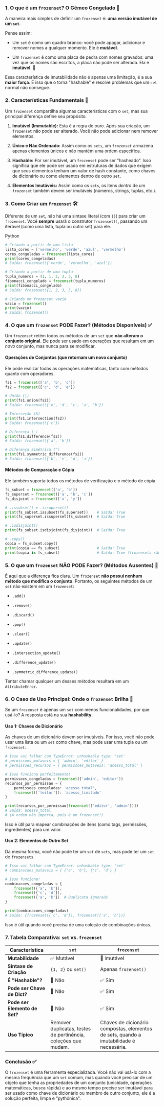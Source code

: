 ### **1. O que é um `frozenset`? O Gêmeo Congelado 🧊**

A maneira mais simples de definir um `frozenset` é: **uma versão imutável de um `set`**.

Pense assim:

- Um `set` é como um quadro branco: você pode apagar, adicionar e remover nomes a qualquer momento. Ele é **mutável**.
    
- Um `frozenset` é como uma placa de pedra com nomes gravados: uma vez que os nomes são escritos, a placa não pode ser alterada. Ela é **imutável**. 🗿
    

Essa característica de imutabilidade não é apenas uma limitação, é a sua **maior força**. É isso que o torna "hashable" e resolve problemas que um `set` normal não consegue.

### **2. Características Fundamentais 📜**

Um `frozenset` compartilha algumas características com o `set`, mas sua principal diferença define seu propósito.

1. **Imutável (Immutable):** Esta é a regra de ouro. Após sua criação, um `frozenset` não pode ser alterado. Você não pode adicionar nem remover elementos.
    
2. **Único e Não Ordenado:** Assim como os `sets`, um `frozenset` armazena apenas elementos únicos e não mantém uma ordem específica.
    
3. **Hashable:** Por ser imutável, um `frozenset` pode ser "hasheado". Isso significa que ele pode ser usado em estruturas de dados que exigem que seus elementos tenham um valor de hash constante, como chaves de dicionário ou como elementos dentro de outro `set`.
    
4. **Elementos Imutáveis:** Assim como os `sets`, os itens _dentro_ de um `frozenset` também devem ser imutáveis (números, strings, tuplas, etc.).
    

### **3. Como Criar um `frozenset` 🛠️**

Diferente de um `set`, não há uma sintaxe literal (com `{}`) para criar um `frozenset`. Você **sempre** usará o construtor `frozenset()`, passando um iterável (como uma lista, tupla ou outro set) para ele.

Python

```python
# Criando a partir de uma lista
lista_cores = ['vermelho', 'verde', 'azul', 'vermelho']
cores_congeladas = frozenset(lista_cores)
print(cores_congeladas)
# Saída: frozenset({'verde', 'vermelho', 'azul'})

# Criando a partir de uma tupla
tupla_numeros = (1, 1, 2, 3, 5, 8)
fibonacci_congelado = frozenset(tupla_numeros)
print(fibonacci_congelado)
# Saída: frozenset({1, 2, 3, 5, 8})

# Criando um frozenset vazio
vazio = frozenset()
print(vazio)
# Saída: frozenset()
```

### **4. O que um `frozenset` PODE Fazer? (Métodos Disponíveis) ✅**

Um `frozenset` retém todos os métodos de um `set` que **não alteram o conjunto original**. Ele pode ser usado em operações que resultam em um _novo_ conjunto, mas nunca para se modificar.

#### **Operações de Conjuntos (que retornam um novo conjunto)**

Ele pode realizar todas as operações matemáticas, tanto com métodos quanto com operadores.

```python
fs1 = frozenset(['a', 'b', 'c'])
fs2 = frozenset(['c', 'd', 'e'])

# União (|)
print(fs1.union(fs2))
# Saída: frozenset({'e', 'd', 'c', 'a', 'b'})

# Interseção (&)
print(fs1.intersection(fs2))
# Saída: frozenset({'c'})

# Diferença (-)
print(fs1.difference(fs2))
# Saída: frozenset({'a', 'b'})

# Diferença Simétrica (^)
print(fs1.symmetric_difference(fs2))
# Saída: frozenset({'b', 'e', 'd', 'a'})
```

#### **Métodos de Comparação e Cópia**

Ele também suporta todos os métodos de verificação e o método de cópia.

```python
fs_subset = frozenset(['a', 'b'])
fs_superset = frozenset(['a', 'b', 'c'])
fs_disjoint = frozenset(['x', 'y'])

# .issubset() e .issuperset()
print(fs_subset.issubset(fs_superset))    # Saída: True
print(fs_superset.issuperset(fs_subset))  # Saída: True

# .isdisjoint()
print(fs_subset.isdisjoint(fs_disjoint))  # Saída: True

# .copy()
copia = fs_subset.copy()
print(copia == fs_subset)                 # Saída: True
print(copia is fs_subset)                 # Saída: True (frozensets são imutáveis, então a "cópia" pode ser o mesmo objeto)
```

### **5. O que um `frozenset` NÃO PODE Fazer? (Métodos Ausentes) 🚫**

É aqui que a diferença fica clara. Um `frozenset` **não possui nenhum método que modifica o conjunto**. Portanto, os seguintes métodos de um `set` não existem em um `frozenset`:

- `.add()`
    
- `.remove()`
    
- `.discard()`
    
- `.pop()`
    
- `.clear()`
    
- `.update()`
    
- `.intersection_update()`
    
- `.difference_update()`
    
- `.symmetric_difference_update()`
    

Tentar chamar qualquer um desses métodos resultará em um `AttributeError`.

### **6. O Caso de Uso Principal: Onde o `frozenset` Brilha 🌟**

Se um `frozenset` é apenas um `set` com menos funcionalidades, por que usá-lo? A resposta está na sua **hashability**.

#### **Uso 1: Chaves de Dicionário**

As chaves de um dicionário devem ser imutáveis. Por isso, você não pode usar uma lista ou um `set` como chave, mas pode usar uma tupla ou um `frozenset`.

```python
# Isso vai falhar com TypeError: unhashable type: 'set'
# permissoes_mutaveis = { 'admin', 'editor' }
# permissoes_recursos = { permissoes_mutaveis: 'acesso_total' }

# Isso funciona perfeitamente!
permissoes_congeladas = frozenset(['admin', 'editor'])
recursos_por_permissao = {
    permissoes_congeladas: 'acesso_total',
    frozenset(['leitor']): 'acesso_limitado'
}

print(recursos_por_permissao[frozenset(['editor', 'admin'])])
# Saída: acesso_total
# (A ordem não importa, pois é um frozenset!)
```

Isso é útil para mapear combinações de itens (como tags, permissões, ingredientes) para um valor.

#### **Uso 2: Elementos de Outro Set**

Da mesma forma, você não pode ter um `set` de `sets`, mas pode ter um `set` de `frozensets`.

```python
# Isso vai falhar com TypeError: unhashable type: 'set'
# combinacoes_mutaveis = { {'a', 'b'}, {'c', 'd'} }

# Isso funciona!
combinacoes_congeladas = {
    frozenset({'a', 'b'}),
    frozenset({'c', 'd'}),
    frozenset({'a', 'b'})  # Duplicata ignorada
}

print(combinacoes_congeladas)
# Saída: {frozenset({'c', 'd'}), frozenset({'a', 'b'})}
```

Isso é útil quando você precisa de uma coleção de combinações únicas.

### **7. Tabela Comparativa: `set` vs. `frozenset`**

|Característica|`set`|`frozenset`|
|---|---|---|
|**Mutabilidade**|✅ Mutável|🚫 Imutável|
|**Sintaxe de Criação**|`{1, 2}` ou `set()`|Apenas `frozenset()`|
|**É "Hashable"?**|🚫 Não|✅ Sim|
|**Pode ser Chave de Dict?**|🚫 Não|✅ Sim|
|**Pode ser Elemento de Set?**|🚫 Não|✅ Sim|
|**Uso Típico**|Remover duplicatas, testes de pertinência, coleções que mudam.|Chaves de dicionário compostas, elementos de sets, quando a imutabilidade é necessária.|

### **Conclusão ✅**

O `frozenset` é uma ferramenta especializada. Você não vai usá-lo com a mesma frequência que um `set` comum, mas quando você precisar de um objeto que tenha as propriedades de um conjunto (unicidade, operações matemáticas, busca rápida) e ao mesmo tempo precise ser imutável para ser usado como chave de dicionário ou membro de outro conjunto, ele é a solução perfeita, limpa e "pythônica".